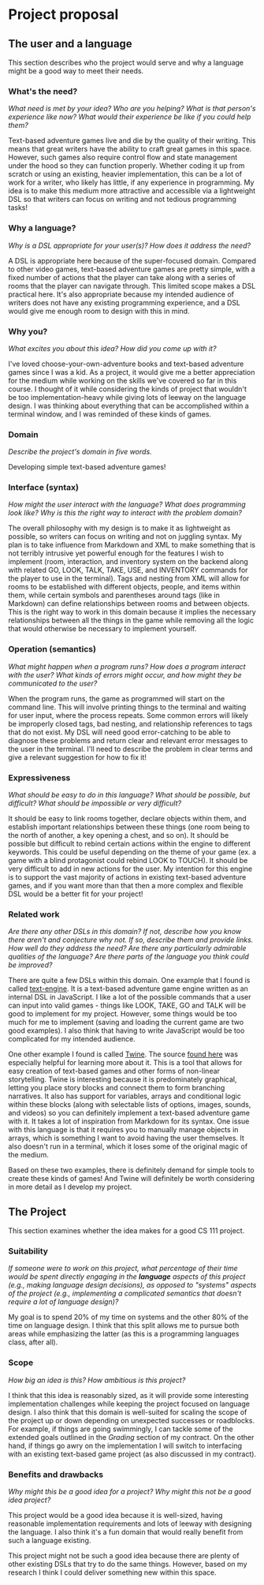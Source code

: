 # Project proposal

## The user and a language

This section describes who the project would serve and why a language might be a
good way to meet their needs.

### What's the need?

_What need is met by your idea? Who are you helping? What is that person's
experience like now? What would their experience be like if you could help
them?_

Text-based adventure games live and die by the quality of their writing. This means that great writers have the ability to craft great games in this space. However, such games also require control flow and state management under the hood so they can function properly. Whether coding it up from scratch or using an existing, heavier implementation, this can be a lot of work for a writer, who likely has little, if any experience in programming. My idea is to make this medium more attractive and accessible via a lightweight DSL so that writers can focus on writing and not tedious programming tasks! 

### Why a language?

_Why is a DSL appropriate for your user(s)? How does it address the need?_

A DSL is appropriate here because of the super-focused domain. Compared to other video games, text-based adventure games are pretty simple, with a fixed number of actions that the player can take along with a series of rooms that the player can navigate through. This limited scope makes a DSL practical here. It's also appropriate because my intended audience of writers does not have any existing programming experience, and a DSL would give me enough room to design with this in mind.

### Why you?

_What excites you about this idea? How did you come up with it?_

I've loved choose-your-own-adventure books and text-based adventure games since I was a kid. As a project, it would give me a better appreciation for the medium while working on the skills we've covered so far in this course. I thought of it while considering the kinds of project that wouldn't be too implementation-heavy while giving lots of leeway on the language design. I was thinking about everything that can be accomplished within a terminal window, and I was reminded of these kinds of games.  

### Domain

_Describe the project's domain in five words._

Developing simple text-based adventure games!

### Interface (syntax)

_How might the user interact with the language? What does programming look
like? Why is this the right way to interact with the problem domain?_

The overall philosophy with my design is to make it as lightweight as possible, so writers can focus on writing and not on juggling syntax. My plan is to take influence from Markdown and XML to make something that is not terribly intrusive yet powerful enough for the features I wish to implement (room, interaction, and inventory system on the backend along with related GO, LOOK, TALK, TAKE, USE, and INVENTORY commands for the player to use in the terminal). Tags and nesting from XML will allow for rooms to be established with different objects, people, and items within them, while certain symbols and parentheses around tags (like in Markdown) can define relationships between rooms and between objects. This is the right way to work in this domain because it implies the necessary relationships between all the things in the game while removing all the logic that would otherwise be necessary to implement yourself.

### Operation (semantics)

_What might happen when a program runs? How does a program interact with the
user? What kinds of errors might occur, and how might they be communicated to
the user?_

When the program runs, the game as programmed will start on the command line. This will involve printing things to the terminal and waiting for user input, where the process repeats. Some common errors will likely be improperly closed tags, bad nesting, and relationship references to tags that do not exist. My DSL will need good error-catching to be able to diagnose these problems and return clear and relevant error messages to the user in the terminal. I'll need to describe the problem in clear terms and give a relevant suggestion for how to fix it! 

### Expressiveness

_What should be easy to do in this language? What should be possible, but
difficult? What should be impossible or very difficult?_

It should be easy to link rooms together, declare objects within them, and establish important relationships between these things (one room being to the north of another, a key opening a chest, and so on). It should be possible but difficult to rebind certain actions within the engine to different keywords. This could be useful depending on the theme of your game (ex. a game with a blind protagonist could rebind LOOK to TOUCH). It should be very difficult to add in new actions for the user. My intention for this engine is to support the vast majority of actions in existing text-based adventure games, and if you want more than that then a more complex and flexible DSL would be a better fit for your project!

### Related work

_Are there any other DSLs in this domain? If not, describe how you know there
aren't and conjecture why not. If so, describe them and provide links. How well
do they address the need? Are there any particularly admirable qualities of the
language? Are there parts of the language you think could be improved?_

There are quite a few DSLs within this domain. One example that I found is called [text-engine](https://github.com/okaybenji/text-engine). It is a text-based adventure game engine written as an internal DSL in JavaScript. I like a lot of the possible commands that a user can input into valid games - things like LOOK, TAKE, GO and TALK will be good to implement for my project. However, some things would be too much for me to implement (saving and loading the current game are two good examples). I also think that having to write JavaScript would be too complicated for my intended audience.   

One other example I found is called [Twine](https://twinery.org/reference/en/index.html). The source [found here](https://www-users.york.ac.uk/~tas509/TwineExampleProject/ExampleTwineProject.html) was especially helpful for learning more about it. This is a tool that allows for easy creation of text-based games and other forms of non-linear storytelling. Twine is interesting because it is predominately graphical, letting you place story blocks and connect them to form branching narratives. It also has support for variables, arrays and conditional logic within these blocks (along with selectable lists of options, images, sounds, and videos) so you can definitely implement a text-based adventure game with it. It takes a lot of inspiration from Markdown for its syntax. One issue with this language is that it requires you to manually manage objects in arrays, which is something I want to avoid having the user themselves. It also doesn't run in a terminal, which it loses some of the original magic of the medium.

Based on these two examples, there is definitely demand for simple tools to create these kinds of games! And Twine will definitely be worth considering in more detail as I develop my project.

## The Project

This section examines whether the idea makes for a good CS 111 project.

### Suitability

_If someone were to work on this project, what percentage of their time would be
spent directly engaging in the **language** aspects of this project (e.g.,
making language design decisions), as opposed to "systems" aspects of the
project (e.g., implementing a complicated semantics that doesn't require a lot
of language design)?_

My goal is to spend 20% of my time on systems and the other 80% of the time on language design. I think that this split allows me to pursue both areas while emphasizing the latter (as this is a programming languages class, after all).

### Scope

_How big an idea is this? How ambitious is this project?_

I think that this idea is reasonably sized, as it will provide some interesting implementation challenges while keeping the project focused on language design. I also think that this domain is well-suited for scaling the scope of the project up or down depending on unexpected successes or roadblocks. For example, if things are going swimmingly, I can tackle some of the extended goals outlined in the *Grading* section of my contract. On the other hand, if things go awry on the implementation I will switch to interfacing with an existing text-based game project (as also discussed in my contract).

### Benefits and drawbacks

_Why might this be a good idea for a project? Why might this not be a good idea
project?_

This project would be a good idea because it is well-sized, having reasonable implementation requirements and lots of leeway with designing the language. I also think it's a fun domain that would really benefit from such a language existing. 

This project might not be such a good idea because there are plenty of other existing DSLs that try to do the same things. However, based on my research I think I could deliver something new within this space.